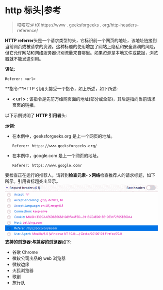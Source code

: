 # http 标头|参考

> 哎哎哎:# t0]https://www . geeksforgeeks . org/http-headers-reference/

**HTTP referrer**头是一个请求类型的头，它标识前一个网页的地址，该地址链接到当前网页或被请求的资源。这种标题的使用增加了网站上隐私和安全漏洞的风险，但它允许网站和网络服务器识别流量来自哪里。如果资源是本地文件或数据，浏览器就不能发送引用。

**语法:**

```
Referer: <url>
```

**指令:**HTTP 引用头接受一个指令，如上所述，如下所述:

*   **< url > :** 该指令是先前万维网页面的地址(部分或全部)，其后是指向当前请求页面的链接。

以下示例说明了 **HTTP 引用者**头:

**示例:**

*   在本例中，geeksforgeeks.org 是上一个网页的地址。

    ```
    Referer: https://www.geeksforgeeks.org/
    ```

*   在本例中，google.com 是上一个网页的地址。

    ```
    Referer: https://www.google.com/
    ```

要检查正在运行的推荐人，请转到**检查元素- >网络**检查推荐人的请求标题，如下所示。引用者标题突出显示。
![](img/c7f0211e6000e753dc4bdb4c68d60576.png)
**支持的浏览器:**与**兼容的浏览器**如下:

*   谷歌 Chrome
*   微软公司出品的 web 浏览器
*   微软边缘
*   火狐浏览器
*   歌剧
*   旅行队